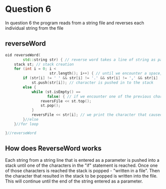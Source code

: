 # Question 6

In question 6 the program reads from a string file and reverses each individual string from the file



## reverseWord

```c++
oid reverseWord(
        std::string str) { // reverse word takes a line of string as parameter and reverse it. If a ' . ' or a ' , ' is encountered at the end of a word it  remains at the end
    stack st; // stack creation
    for (int i = 0; i <
                    str.length(); i++) { // until we encounter a space, a comma or a dot each character is entered in a stack one by one
        if (str[i] != ' ' && str[i] != '.' && str[i] != ',' && str[i] != '(' && str[i] != ')' && str[i] != '%')
            st.push(str[i]); // character is pushed in to the stack
        else {
            while (st.isEmpty() ==
                   false) { // if we encounter one of the previous character: ' ' , ' , ' , ' . '  we pop the stack
                reversFile << st.top();
                st.pop();
            }
            reversFile << str[i]; // we print the character that caused the stack to pop
        }//else
    }//for loop

}//reverseWord
```

## How does ReverseWord works
Each string from a string line that is entered as a parameter is pushed into a stack until one of the characters in the "if" statement is reached. Once one of those characters is reached the stack is popped - "written in a file". Then the character that resulted in the stack to be popped is written into the file. This will continue until the end of the string entered as a parameter.

